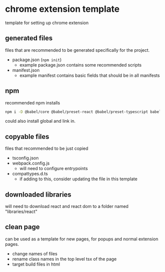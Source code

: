 # chrome extension template
template for setting up chrome extension

## generated files
files that are recommended to be generated specifically for the project.
- package.json (`npm init`)
    - example package.json contains some recommended scripts
- manifest.json
    - example manifest contains basic fields that should be in all manifests

## npm
recommended npm installs
```bash
npm i -D @babel/core @babel/preset-react @babel/preset-typescript babel-loader css-loader fork-ts-checker-webpack-plugin less less-loader mini-css-extract-plugin typescript webpack webpack-cli
```

could also install global and link in.

## copyable files
files that recommended to be just copied
- tsconfig.json
- webpack.config.js
    - will need to configure entrypoints
- compattypes.d.ts
    - if adding to this, consider updating the file in this template

## downloaded libraries
will need to download react and react dom to a folder named "libraries/react"

## clean page
can be used as a template for new pages, for popups and normal extension pages.
- change names of files
- rename class names in the top level tsx of the page
- target build files in html